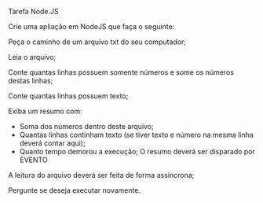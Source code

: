 Tarefa Node.JS

Crie uma apliação em NodeJS que faça o seguinte:

Peça o caminho de um arquivo txt do seu computador;

Leia o arquivo;

Conte quantas linhas possuem somente números e some os números destas linhas;

Conte quantas linhas possuem texto;

Exiba um resumo com:

- Soma dos números dentro deste arquivo;
- Quantas linhas continham texto (se tiver texto e número na mesma linha deverá contar aqui);
- Quanto tempo demorou a execução;
O resumo deverá ser disparado por EVENTO

A leitura do arquivo deverá ser feita de forma assíncrona;

Pergunte se deseja executar novamente.
